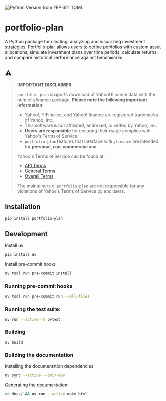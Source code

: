![Python Version from PEP 621 TOML](https://img.shields.io/python/required-version-toml?tomlFilePath=https%3A%2F%2Fraw.githubusercontent.com%2Fsondalex%2Fportfolio-plan%2Fmain%2Fpyproject.toml)


# portfolio-plan

A Python package for creating, analyzing and visualizing investment strategies. Portfolio-plan allows users to define portfolios with custom asset allocations, simulate investment plans over time periods, calculate returns, and compare historical performance against benchmarks

## ⚠️


> **IMPORTANT DISCLAIMER**
>
> `portfolio-plan` supports download of Yahoo! Finance data with the help of yfinance package. **Please note the following important information**:
> * Yahoo!, Y!Finance, and Yahoo! finance are registered trademarks of Yahoo, Inc.
> * This software is not affiliated, endorsed, or vetted by Yahoo, Inc.
> * **Users are responsible** for ensuring their usage complies with Yahoo's Terms of Service.
> * `portfolio-plan` features that interface with `yfinance` are intended for **personal, non-commercial use**
>
> Yahoo's Terms of Service can be found at:
> - [API Terms](https://policies.yahoo.com/us/en/yahoo/terms/product-atos/apiforydn/index.htm)
> - [General Terms](https://legal.yahoo.com/us/en/yahoo/terms/otos/index.html)
> - [Overall Terms](https://policies.yahoo.com/us/en/yahoo/terms/index.htm)
>
> The maintainers of `portfolio-plan` are not responsible for any violations of Yahoo's Terms of Service by end users.


## Installation

```bash
pip install portfolio-plan
```


## Development

Install uv

```bash
pip install uv
```

Install pre-commit hooks

```bash
uv tool run pre-commit install
```

### Running pre-commit hooks

```bash
uv tool run pre-commit run --all-files
```
### Running the test suite:

```bash
uv run --active -m pytest
```

### Building

```bash
uv build
```


### Building the documentation

Installing the documentation dependencies

```bash
uv sync --active --only-dev
```
Generating the documentation:

```bash
cd docs/ && uv run --active make html
```
